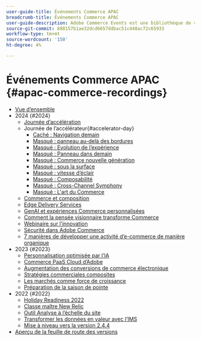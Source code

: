 ```yaml
---
user-guide-title: Événements Commerce APAC
breadcrumb-title: Événements Commerce APAC
user-guide-description: Adobe Commerce Events est une bibliothèque de vidéos où des experts et des pairs ont partagé leurs réflexions et idées sur l’utilisation d’Adobe Commerce.
source-git-commit: 888157b1ae32dcd6657ddbac51c448ac72c65933
workflow-type: tm+mt
source-wordcount: '150'
ht-degree: 4%

---
```



# Événements Commerce APAC {#apac-commerce-recordings}

+ [Vue d’ensemble](overview.md)
+ 2024 {#2024}
   + [Journée d’accélération](2024/accelerator-day/overview.md)
   + Journée de l’accélérateur{#accelerator-day}
      + [Caché : Navigation demain](./2024/accelerator-day/navigating-tomorrow.md)
      + [Masqué : panneau au-delà des bordures](./2024/accelerator-day/panel-beyond-borders.md)
      + [Masqué : Evolution de l’expérience](./2024/accelerator-day/experience-evolution.md)
      + [Masqué : Panneau dans demain](./2024/accelerator-day/panel-tapping-into-tomorrow.md)
      + [Masqué : Commerce nouvelle génération](./2024/accelerator-day/next-gen-commerce.md)
      + [Masqué : sous la surface](./2024/accelerator-day/beneath-the-surface.md)
      + [Masqué : vitesse d’éclair](./2024/accelerator-day/lightning-speed.md)
      + [Masqué : Composabilité](./2024/accelerator-day/composability.md)
      + [Masqué : Cross-Channel Symphony](./2024/accelerator-day/cross-channel-symphony.md)
      + [Masqué : L&#39;art du Commerce](./2024/accelerator-day/the-art-of-commerce.md)
   + [Commerce et composition](2024/commerce-and-composability.md)
   + [Edge Delivery Services](2024/edge-delivery-services.md)
   + [GenAI et expériences Commerce personnalisées](2024/personalised-commerce-experiences.md)
   + [Comment la pensée visionnaire transforme Commerce](2024/visionary-thinking.md)
   + [Webinaire sur l’innovation](2024/innovation-spotlight.md)
   + [Sécurité dans Adobe Commerce](2024/security-overview.md)
   + [7 manières de développer une activité d’e-commerce de manière organique](2024/grow-ecommerce-business.md)
+ 2023 {#2023}
   + [Personnalisation optimisée par l’IA](2023/ai-personalisation.md)
   + [Commerce PaaS Cloud d’Adobe](2023/adobes-paas-cloud-commerce.md)
   + [Augmentation des conversions de commerce électronique](2023/ecommerce-conversions.md)
   + [Stratégies commerciales composites](2023/composable-commerce.md)
   + [Les marchés comme force de croissance](2023/marketplaces.md)
   + [Préparation de la saison de pointe](2023/peak-season-prep.md)
+ 2022 {#2022}
   + [Holiday Readiness 2022](2022/holiday.md)
   + [Classe maître New Relic](2022/new-relic.md)
   + [Outil Analyse à l’échelle du site](2022/analysis-tool.md)
   + [Transformer les données en valeur avec l’IMS](2022/mbi.md)
   + [Mise à niveau vers la version 2.4.4](2022/upgrade.md)
+ [Aperçu de la feuille de route des versions](release-highlights.md)

<!--+ Commerce Events {#commerce-events}
  + [Overview](commerce-events/overview.md)
  + 2022 {#2022}
    + [Top Tips and Tricks for Adobe Campaign Standard](customer-journeys/2022/tips-and-tricks.md)
    + [Develop and customize data models in Adobe [!DNL Campaign Classic]](customer-journeys/2022/data-models.md)

+ Data and insights {#commerce-release-updates}
  + [Overview](commerce-release-updates/overview.md)
  + 2022 {#2022}
    + [Innovations and trends](data-and-insights/2022/innovations.md)
    + [Sensei and Analysis Workspace](data-and-insights/2022/sensei.md)
    + [Personalize and automate with Adobe Target](data-and-insights/2022/personalize.md)
    + [Analytics and Target applications for Mobile and Apps](data-and-insights/2022/mobile-and-apps.md)
    + [Cross Device Analytics and Customer Journey Analytics](data-and-insights/2022/cross-device-analytics.md) -->